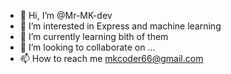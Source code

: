 - 👋 Hi, I’m @Mr-MK-dev
- 👀 I’m interested in Express and machine learning
- 🌱 I’m currently learning bith of them
- 💞️ I’m looking to collaborate on ...
- 📫 How to reach me mkcoder66@gmail.com

<!---
Mr-MK-dev/Mr-MK-dev is a ✨ special ✨ repository because its `README.md` (this file) appears on your GitHub profile.
You can click the Preview link to take a look at your changes.
--->
